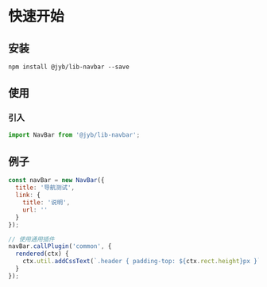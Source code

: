 # 快速开始

## 安装

```shell
npm install @jyb/lib-navbar --save
```

## 使用

### 引入

```javascript
import NavBar from '@jyb/lib-navbar';
```

## 例子

```javascript
const navBar = new NavBar({
  title: '导航测试',
  link: {
    title: '说明',
    url: ''
  }
});

// 使用通用插件
navBar.callPlugin('common', {
  rendered(ctx) {
    ctx.util.addCssText(`.header { padding-top: ${ctx.rect.height}px }`);
  }
});
```



